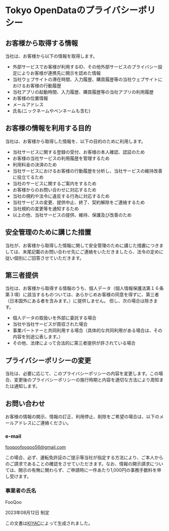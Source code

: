 # Tokyo OpenDataのプライバシーポリシー

## お客様から取得する情報

当社は、お客様から以下の情報を取得します。

- 外部サービスでお客様が利用するID、その他外部サービスのプライバシー設定によりお客様が連携先に開示を認めた情報
- 当社ウェブサイトの滞在時間、入力履歴、購買履歴等の当社ウェブサイトにおけるお客様の行動履歴
- 当社アプリの起動時間、入力履歴、購買履歴等の当社アプリの利用履歴
- お客様の位置情報
- メールアドレス
- 氏名(ニックネームやペンネームも含む)

## お客様の情報を利用する目的

当社は、お客様から取得した情報を、以下の目的のために利用します。

- 当社サービスに関する登録の受付、お客様の本人確認、認証のため
- お客様の当社サービスの利用履歴を管理するため
- 利用料金の決済のため
- 当社サービスにおけるお客様の行動履歴を分析し、当社サービスの維持改善に役立てるため
- 当社のサービスに関するご案内をするため
- お客様からのお問い合わせに対応するため
- 当社の規約や法令に違反する行為に対応するため
- 当社サービスの変更、提供中止、終了、契約解除をご連絡するため
- 当社規約の変更等を通知するため
- 以上の他、当社サービスの提供、維持、保護及び改善のため

## 安全管理のために講じた措置

当社が、お客様から取得した情報に関して安全管理のために講じた措置につきましては、末尾記載のお問い合わせ先にご連絡をいただきましたら、法令の定めに従い個別にご回答させていただきます。

## 第三者提供

当社は、お客様から取得する情報のうち、個人データ（個人情報保護法第１６条第３項）に該当するものついては、あらかじめお客様の同意を得ずに、第三者（日本国外にある者を含みます。）に提供しません。
但し、次の場合は除きます。

- 個人データの取扱いを外部に委託する場合
- 当社や当社サービスが買収された場合
- 事業パートナーと共同利用する場合（具体的な共同利用がある場合は、その内容を別途公表します。）
- その他、法律によって合法的に第三者提供が許されている場合

## プライバシーポリシーの変更

当社は、必要に応じて、このプライバシーポリシーの内容を変更します。この場合、変更後のプライバシーポリシーの施行時期と内容を適切な方法により周知または通知します。

## お問い合わせ

お客様の情報の開示、情報の訂正、利用停止、削除をご希望の場合は、以下のメールアドレスにご連絡ください。

### e-mail

fooqoofooqoo56@gmail.com

この場合、必ず、運転免許証のご提示等当社が指定する方法により、ご本人からのご請求であることの確認をさせていただきます。なお、情報の開示請求については、開示の有無に関わらず、ご申請時に一件あたり1,000円の事務手数料を申し受けます。

### 事業者の氏名

FooQoo

2023年08月12日 制定

この文書は[KIYAC](https://kiyac.app/)によって生成されました。

